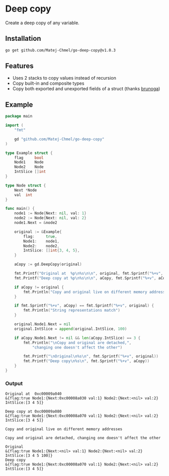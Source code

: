# Deep copy
Create a deep copy of any variable.

## Installation
```bash
go get github.com/Matej-Chmel/go-deep-copy@v1.0.3
```

## Features
- Uses 2 stacks to copy values instead of recursion
- Copy built-in and composite types
- Copy both exported and unexported fields of a struct (thanks [brunoga](https://github.com/brunoga/deep/tree/92c699d4e2e304e7c4a4d4138817a8c96e8abb72))

## Example
```go
package main

import (
	"fmt"

	gd "github.com/Matej-Chmel/go-deep-copy"
)

type Example struct {
	flag     bool
	Node1    Node
	Node2    Node
	IntSlice []int
}

type Node struct {
	Next *Node
	val  int
}

func main() {
	node1 := Node{Next: nil, val: 1}
	node2 := Node{Next: nil, val: 2}
	node1.Next = &node2

	original := &Example{
		flag:     true,
		Node1:    node1,
		Node2:    node2,
		IntSlice: []int{3, 4, 5},
	}

	aCopy := gd.DeepCopy(original)

	fmt.Printf("Original at  %p\n%s\n\n", original, fmt.Sprintf("%+v", original))
	fmt.Printf("Deep copy at %p\n%s\n\n", aCopy, fmt.Sprintf("%+v", aCopy))

	if aCopy != original {
		fmt.Println("Copy and original live on different memory addresses")
	}

	if fmt.Sprintf("%+v", aCopy) == fmt.Sprintf("%+v", original) {
		fmt.Println("String representations match")
	}

	original.Node1.Next = nil
	original.IntSlice = append(original.IntSlice, 100)

	if aCopy.Node1.Next != nil && len(aCopy.IntSlice) == 3 {
		fmt.Println("\nCopy and original are detached,",
			"changing one doesn't affect the other")

		fmt.Printf("\nOriginal\n%s\n", fmt.Sprintf("%+v", original))
		fmt.Printf("Deep copy\n%s\n", fmt.Sprintf("%+v", aCopy))
	}
}
```

### Output
```none
Original at  0xc00009a040
&{flag:true Node1:{Next:0xc00008a030 val:1} Node2:{Next:<nil> val:2} IntSlice:[3 4 5]}

Deep copy at 0xc00009a080
&{flag:true Node1:{Next:0xc00008a070 val:1} Node2:{Next:<nil> val:2} IntSlice:[3 4 5]}

Copy and original live on different memory addresses

Copy and original are detached, changing one doesn't affect the other

Original
&{flag:true Node1:{Next:<nil> val:1} Node2:{Next:<nil> val:2} IntSlice:[3 4 5 100]}
Deep copy
&{flag:true Node1:{Next:0xc00008a070 val:1} Node2:{Next:<nil> val:2} IntSlice:[3 4 5]}
```

